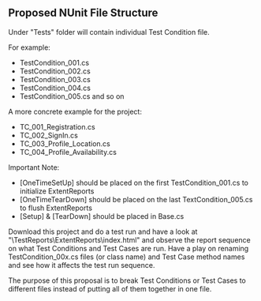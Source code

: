## Proposed NUnit File Structure

Under "Tests" folder will contain individual Test Condition file. 

For example:
- TestCondition_001.cs
- TestCondition_002.cs
- TestCondition_003.cs 
- TestCondition_004.cs
- TestCondition_005.cs and so on

A more concrete example for the project:
- TC_001_Registration.cs
- TC_002_SignIn.cs
- TC_003_Profile_Location.cs
- TC_004_Profile_Availability.cs

Important Note:
- [OneTimeSetUp] should be placed on the first TestCondition_001.cs to initialize ExtentReports
- [OneTimeTearDown] should be placed on the last TextCondition_005.cs to flush ExtentReports
- [Setup] & [TearDown] should be placed in Base.cs

Download this project and do a test run and have a look at "\TestReports\ExtentReports\index.html" and observe the report sequence on what Test Conditions and Test Cases are run. Have a play on renaming TestCondition_00x.cs files (or class name) and Test Case method names and see how it affects the test run sequence. 

The purpose of this proposal is to break Test Conditions or Test Cases to different files instead of putting all of them together in one file. 

